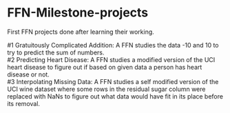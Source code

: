 # FFN-Milestone-projects
First FFN projects done after learning their working.

#1 Gratuitously Complicated Addition:
A FFN studies the data -10 and 10 to try to predict the sum of numbers. <br>
#2 Predicting Heart Disease:
A FFN studies a modified version of the UCI heart disease to figure out if based on given data a person has heart disease or not. <br>
#3 Interpolating Missing Data:
A FFN studies a self modified version of the UCI wine dataset where some rows in the residual sugar column were replaced with NaNs to figure out what data would have fit in its place before its removal.
